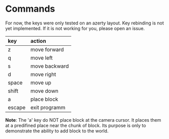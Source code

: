 # Commands

For now, the keys were only tested on an azerty layout. Key rebinding is not yet implemented. If it is not working for you, please open an issue.

| key    | action        |
|:-------|:--------------|
| z      | move forward  |
| q      | move left     |
| s      | move backward |
| d      | move right    |
| space  | move up       |
| shift  | move down     |
| a      | place block   |
| escape | exit programm |

**Note**: The 'a' key do NOT place block at the camera cursor. It places them at a predifined place near the chunk of block. Its purpose is only to demonstrate the ability to add block to the world.